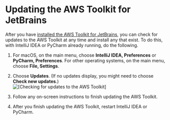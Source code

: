 # Updating the AWS Toolkit for JetBrains<a name="update-toolkit"></a>

After you have [installed the AWS Toolkit for JetBrains](key-tasks.md#key-tasks-install), you can check for updates to the AWS Toolkit at any time and install any that exist\. To do this, with IntelliJ IDEA or PyCharm already running, do the following\.

1. For macOS, on the main menu, choose **IntelliJ IDEA, Preferences** or **PyCharm, Preferences**\. For other operating systems, on the main menu, choose **File, Settings**\.

1. Choose **Updates**\. \(If no updates display, you might need to choose **Check new updates**\.\)  
![\[Checking for updates to the AWS Toolkit\]](http://docs.aws.amazon.com/toolkit-for-jetbrains/latest/userguide/)

1. Follow any on\-screen instructions to finish updating the AWS Toolkit\.

1. After you finish updating the AWS Toolkit, restart IntelliJ IDEA or PyCharm\. 